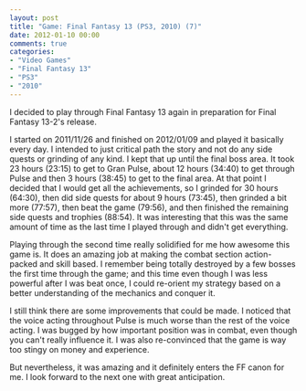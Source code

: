 ```yaml
---
layout: post
title: "Game: Final Fantasy 13 (PS3, 2010) (7)"
date: 2012-01-10 00:00
comments: true
categories:
- "Video Games"
- "Final Fantasy 13"
- "PS3"
- "2010"
---
```


I decided to play through Final Fantasy 13 again in preparation
for Final Fantasy 13-2's release.

I started on 2011/11/26 and finished on 2012/01/09 and played it
basically every day. I intended to just critical path the story
and not do any side quests or grinding of any kind. I kept that up
until the final boss area. It took 23 hours (23:15) to get to Gran
Pulse, about 12 hours (34:40) to get through Pulse and then 3
hours (38:45) to get to the final area. At that point I decided
that I would get all the achievements, so I grinded for 30 hours
(64:30), then did side quests for about 9 hours (73:45), then
grinded a bit more (77:57), then beat the game (79:56), and then
finished the remaining side quests and trophies (88:54). It was
interesting that this was the same amount of time as the last time
I played through and didn't get everything.

Playing through the second time really solidified for me how
awesome this game is. It does an amazing job at making the combat
section action-packed and skill based. I remember being totally
destroyed by a few bosses the first time through the game; and
this time even though I was less powerful after I was beat once, I
could re-orient my strategy based on a better understanding of the
mechanics and conquer it.

I still think there are some improvements that could be made. I
noticed that the voice acting throughout Pulse is much worse than
the rest of the voice acting. I was bugged by how important
position was in combat, even though you can't really influence
it. I was also re-convinced that the game is way too stingy on
money and experience.

But nevertheless, it was amazing and it definitely enters the FF
canon for me. I look forward to the next one with great
anticipation.

